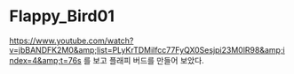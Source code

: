 # Flappy_Bird01
https://www.youtube.com/watch?v=jbBANDFK2M0&amp;list=PLyKrTDMilfcc77FyQX0Sesjpi23M0lR98&amp;index=4&amp;t=76s 를 보고 플래피 버드를 만들어 보았다.
